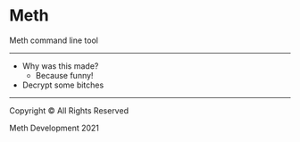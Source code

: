# Meth
Meth command line tool

---

* Why was this made?
    * Because funny!
* Decrypt some bitches

---

Copyright © All Rights Reserved

Meth Development 2021
